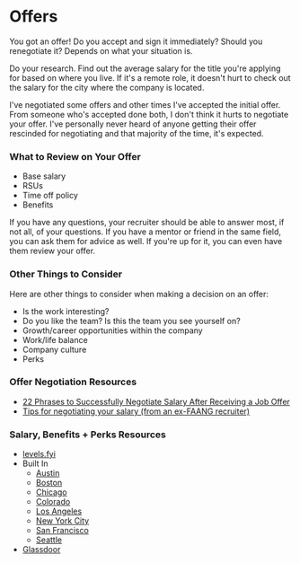 # Offers

You got an offer! Do you accept and sign it immediately? Should you renegotiate it? Depends on what your situation is.

Do your research. Find out the average salary for the title you're applying for based on where you live. If it's a remote role, it doesn't hurt to check out the salary for the city where the company is located.

I've negotiated some offers and other times I've accepted the initial offer. From someone who's accepted done both, I don't think it hurts to negotiate your offer. I've personally never heard of anyone getting their offer rescinded for negotiating and that majority of the time, it's expected.

### What to Review on Your Offer

* Base salary
* RSUs
* Time off policy
* Benefits

If you have any questions, your recruiter should be able to answer most, if not all, of your questions. If you have a mentor or friend in the same field, you can ask them for advice as well. If you're up for it, you can even have them review your offer.

### Other Things to Consider

Here are other things to consider when making a decision on an offer:

* Is the work interesting?
* Do you like the team? Is this the team you see yourself on?
* Growth/career opportunities within the company
* Work/life balance
* Company culture
* Perks

### Offer Negotiation Resources

* [22 Phrases to Successfully Negotiate Salary After Receiving a Job Offer](https://www.youtube.com/watch?v=FiDcUaoODJE)
* [Tips for negotiating your salary (from an ex-FAANG recruiter)](https://youtu.be/u9BoG1n1948)

### Salary, Benefits + Perks Resources

* [levels.fyi](https://www.levels.fyi/)
* Built In
  * [Austin](https://www.builtinaustin.com/)
  * [Boston](https://www.builtinboston.com/)
  * [Chicago](https://www.builtinchicago.org/)
  * [Colorado](https://www.builtincolorado.com/)
  * [Los Angeles](https://www.builtinla.com/)
  * [New York City](https://www.builtinnyc.com/)
  * [San Francisco](https://www.builtinsf.com/)
  * [Seattle](https://www.builtinseattle.com/)
* [Glassdoor](https://www.glassdoor.com/Salaries/index.htm)
